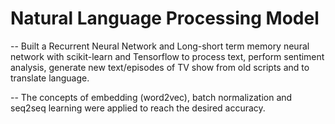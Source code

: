 # Natural Language Processing Model

-- Built a Recurrent Neural Network and Long-short term memory neural network with scikit-learn and Tensorflow to process text, perform sentiment analysis, generate new text/episodes of TV show from old scripts and to translate language.

-- The concepts of embedding (word2vec), batch normalization and seq2seq learning were applied to reach the desired accuracy.
